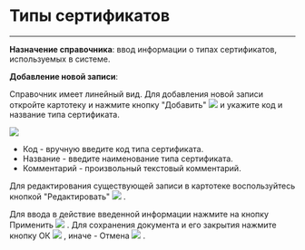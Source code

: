 ﻿#  Типы сертификатов
_ _ _ _

**Назначение справочника**: ввод информации о типах сертификатов, используемых в системе.

**Добавление новой записи**:

Справочник имеет линейный вид. Для добавления новой записи откройте картотеку и нажмите кнопку "Добавить"  ![](topic:Biz.НСИ.AddFiles.Btn_Add.png) и укажите код и название типа сертификата.

![](topic:.НСИ.AddFiles.Screenshot_2586.jpg)

* Код -  вручную введите код типа сертификата.
* Название - введите наименование типа сертификата.
* Комментарий - произвольный текстовый комментарий.

Для редактирования существующей записи в картотеке воспользуйтесь кнопкой "Редактировать" ![](topic:.НСИ.AddFiles.Btn_Edit.png) .

Для ввода в действие введенной информации нажмите на кнопку Применить ![](topic:.НСИ.AddFiles.Btn_OK.png) . Для сохранения документа и его закрытия нажмите кнопку ОК ![](topic:.НСИ.AddFiles.Btn_Post.png)  , иначе - Отмена ![](topic:.НСИ.AddFiles.BtnCloseCancel.png) .


